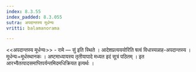 ```yaml
---
index: 8.3.55
index_padded: 8.3.055
sutra: अपदान्तस्य मूर्धन्यः
vritti: balamanorama

---
```

<<अपदान्तस्य मूर्धन्यः>> - रामे — सु॑ इति स्थिते । आदेशप्रत्यययोरिति षत्वं विधास्यन्नाह-अपदान्तस्य । मूर्धन्यः=मूर्धस्थानकः । अष्टमाध्यायस्य तृतीयापादे मध्यत इदं सूत्रं पठितम् । इत आरभ्यैतत्पादसमाप्तिपर्यन्तमिदमधिक्रियत इत्यर्थः । 